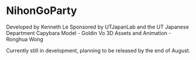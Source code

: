 # NihonGoParty

Developed by Kenneth Le
Sponsored by UTJapanLab and the UT Japanese Department
Capybara Model - Goldin Vo
3D Assets and Animation - Ronghua Wong

Currently still in development, planning to be released by the end of August.

